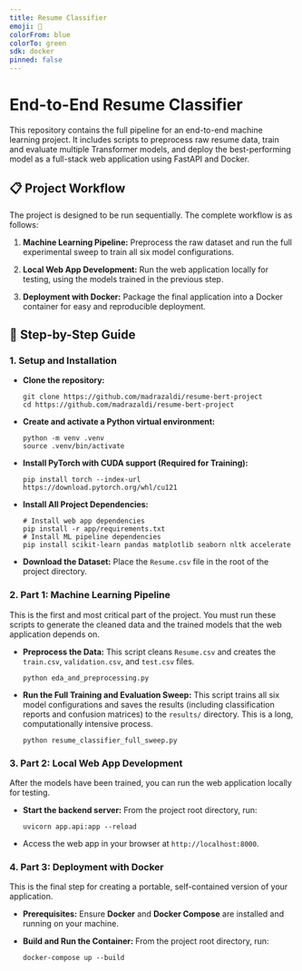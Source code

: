 ```yaml
---
title: Resume Classifier
emoji: 📄
colorFrom: blue
colorTo: green
sdk: docker
pinned: false
---
```

# End-to-End Resume Classifier

This repository contains the full pipeline for an end-to-end machine learning project. It includes scripts to preprocess raw resume data, train and evaluate multiple Transformer models, and deploy the best-performing model as a full-stack web application using FastAPI and Docker.

## 📋 Project Workflow

The project is designed to be run sequentially. The complete workflow is as follows:

1. **Machine Learning Pipeline:** Preprocess the raw dataset and run the full experimental sweep to train all six model configurations.
    
2. **Local Web App Development:** Run the web application locally for testing, using the models trained in the previous step.
    
3. **Deployment with Docker:** Package the final application into a Docker container for easy and reproducible deployment.
    

## 🚀 Step-by-Step Guide

### **1. Setup and Installation**

- **Clone the repository:**
    
    ```
    git clone https://github.com/madrazaldi/resume-bert-project
    cd https://github.com/madrazaldi/resume-bert-project
    ```
    
- **Create and activate a Python virtual environment:**
    
    ```
    python -m venv .venv
    source .venv/bin/activate
    ```
    
- **Install PyTorch with CUDA support (Required for Training):**
    
    ```
    pip install torch --index-url https://download.pytorch.org/whl/cu121
    ```
    
- **Install All Project Dependencies:**
    
    ```
    # Install web app dependencies
    pip install -r app/requirements.txt
    # Install ML pipeline dependencies
    pip install scikit-learn pandas matplotlib seaborn nltk accelerate
    ```
    
- **Download the Dataset:** Place the `Resume.csv` file in the root of the project directory.
    

### **2. Part 1: Machine Learning Pipeline**

This is the first and most critical part of the project. You must run these scripts to generate the cleaned data and the trained models that the web application depends on.

- **Preprocess the Data:** This script cleans `Resume.csv` and creates the `train.csv`, `validation.csv`, and `test.csv` files.
    
    ```
    python eda_and_preprocessing.py
    ```
    
- **Run the Full Training and Evaluation Sweep:** This script trains all six model configurations and saves the results (including classification reports and confusion matrices) to the `results/` directory. This is a long, computationally intensive process.
    
    ```
    python resume_classifier_full_sweep.py
    ```
    

### **3. Part 2: Local Web App Development**

After the models have been trained, you can run the web application locally for testing.

- **Start the backend server:** From the project root directory, run:
    
    ```
    uvicorn app.api:app --reload
    ```
    
- Access the web app in your browser at `http://localhost:8000`.
    

### **4. Part 3: Deployment with Docker**

This is the final step for creating a portable, self-contained version of your application.

- **Prerequisites:** Ensure **Docker** and **Docker Compose** are installed and running on your machine.
    
- **Build and Run the Container:** From the project root directory, run:
    
    ```
    docker-compose up --build
    ```